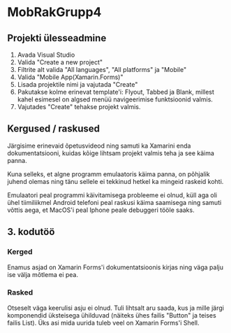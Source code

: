 # MobRakGrupp4

## Projekti ülesseadmine

1. Avada Visual Studio
2. Valida "Create a new project"
3. Filtrite alt valida "All languages", "All platforms" ja "Mobile"
4. Valida "Mobile App(Xamarin.Forms)"
5. Lisada projektile nimi ja vajutada "Create"
6. Pakutakse kolme erinevat template'i: Flyout, Tabbed ja Blank, millest kahel esimesel on algsed menüü navigeerimise funktsioonid valmis.
7. Vajutades "Create" tehakse projekt valmis.

## Kergused / raskused

Järgisime erinevaid õpetusvideod ning samuti ka Xamarini enda dokumentatsiooni, kuidas kõige lihtsam projekt valmis teha ja see käima panna.

Kuna selleks, et algne programm emulaatoris käima panna, on põhjalik juhend olemas ning tänu sellele ei tekkinud hetkel ka mingeid raskeid kohti.

Emulaatori peal programmi käivitamisega probleeme ei olnud, küll aga oli ühel tiimiliikmel Android telefoni peal raskusi käima saamisega ning samuti võttis aega, et MacOS'i peal Iphone peale debuggeri tööle saaks.

## 3. kodutöö

### Kerged

Enamus asjad on Xamarin Forms'i dokumentatsioonis kirjas ning väga palju ise välja mõtlema ei pea.

### Rasked

Otseselt väga keerulisi asju ei olnud. Tuli lihtsalt aru saada, kus ja mille järgi komponendid üksteisega ühilduvad (näiteks ühes failis "Button" ja teises failis List). Üks asi mida uurida tuleb veel on Xamarin Forms'i Shell.
